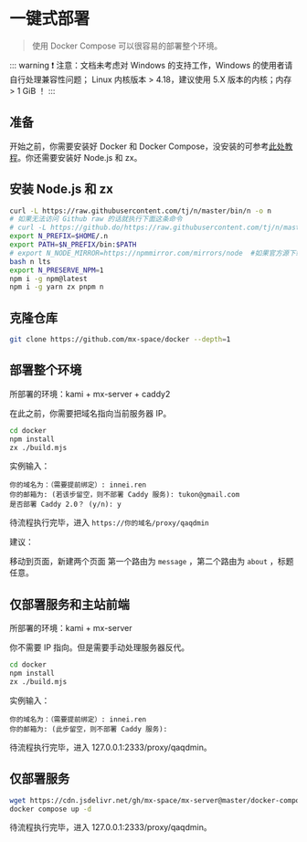 # 一键式部署

>  使用 Docker Compose 可以很容易的部署整个环境。

::: warning
❗ 注意：文档未考虑对 Windows 的支持工作，Windows 的使用者请自行处理兼容性问题；
        Linux 内核版本 > 4.18，建议使用 5.X 版本的内核；内存 > 1 GiB ！
:::

## 准备

开始之前，你需要安装好 Docker 和 Docker Compose，没安装的可参考[此处教程](https://mx-docs.iucky.cn/deploy/bt-panel.html#%E5%AE%89%E8%A3%85-docker)。你还需要安装好 Node.js 和 zx。

## 安装 Node.js 和 zx

```bash
curl -L https://raw.githubusercontent.com/tj/n/master/bin/n -o n
# 如果无法访问 Github raw 的话就执行下面这条命令
# curl -L https://github.do/https://raw.githubusercontent.com/tj/n/master/bin/n -o n
export N_PREFIX=$HOME/.n
export PATH=$N_PREFIX/bin:$PATH
# export N_NODE_MIRROR=https://npmmirror.com/mirrors/node  #如果官方源下载慢的话可以执行这条换国内源
bash n lts
export N_PRESERVE_NPM=1
npm i -g npm@latest
npm i -g yarn zx pnpm n
```

## 克隆仓库

```bash
git clone https://github.com/mx-space/docker --depth=1
```

## 部署整个环境

所部署的环境：kami + mx-server + caddy2

在此之前，你需要把域名指向当前服务器 IP。

```bash
cd docker
npm install
zx ./build.mjs
```

实例输入：

```
你的域名为：（需要提前绑定）: innei.ren
你的邮箱为: (若该步留空，则不部署 Caddy 服务): tukon@gmail.com
是否部署 Caddy 2.0？ (y/n): y
```

待流程执行完毕，进入 `https://你的域名/proxy/qaqdmin`  

建议：

移动到页面，新建两个页面 第一个路由为 `message`  ，第二个路由为 `about` ，标题任意。

## 仅部署服务和主站前端

所部署的环境：kami + mx-server

你不需要 IP 指向。但是需要手动处理服务器反代。

```bash
cd docker
npm install
zx ./build.mjs
```

实例输入：

```
你的域名为：（需要提前绑定）: innei.ren
你的邮箱为: (此步留空，则不部署 Caddy 服务):
```

待流程执行完毕，进入 127.0.0.1:2333/proxy/qaqdmin。

## 仅部署服务

```bash
wget https://cdn.jsdelivr.net/gh/mx-space/mx-server@master/docker-compose.yml
docker compose up -d
```

待流程执行完毕，进入 127.0.0.1:2333/proxy/qaqdmin。
